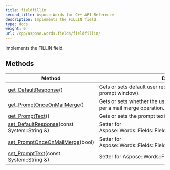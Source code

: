 ```yaml
---
title: fieldfillin
second_title: Aspose.Words for C++ API Reference
description: Implements the FILLIN field. 
type: docs
weight: 0
url: /cpp/aspose.words.fields/fieldfillin/
---
```


Implements the FILLIN field. 

## Methods

| Method | Description |
| --- | --- |
| [get_DefaultResponse](./get_defaultresponse/)() | Gets or sets default user response (initial value contained in the prompt window).  |
| [get_PromptOnceOnMailMerge](./get_promptonceonmailmerge/)() | Gets or sets whether the user response should be recieved once per a mail merge operation.  |
| [get_PromptText](./get_prompttext/)() | Gets or sets the prompt text (the title of the prompt window).  |
| [set_DefaultResponse](./set_defaultresponse/)(const System::String &) | Setter for Aspose::Words::Fields::FieldFillIn::get_DefaultResponse.  |
| [set_PromptOnceOnMailMerge](./set_promptonceonmailmerge/)(bool) | Setter for Aspose::Words::Fields::FieldFillIn::get_PromptOnceOnMailMerge.  |
| [set_PromptText](./set_prompttext/)(const System::String &) | Setter for Aspose::Words::Fields::FieldFillIn::get_PromptText.  |
